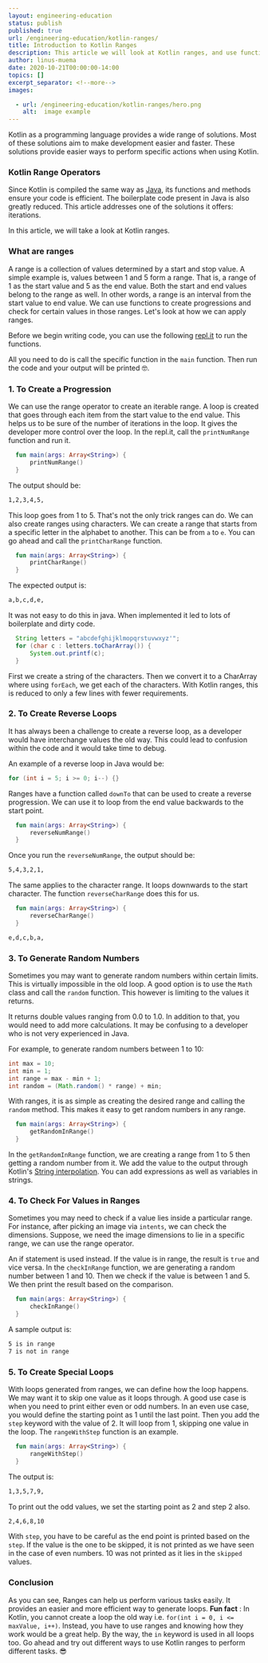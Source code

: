```yaml
---
layout: engineering-education
status: publish
published: true
url: /engineering-education/kotlin-ranges/
title: Introduction to Kotlin Ranges
description: This article we will look at Kotlin ranges, and use functions to create progressions and check for certain values in those ranges.
author: linus-muema
date: 2020-10-21T00:00:00-14:00
topics: []
excerpt_separator: <!--more-->
images:

  - url: /engineering-education/kotlin-ranges/hero.png
    alt:  image example
---
```

Kotlin as a programming language provides a wide range of solutions. Most of these solutions aim to make development easier and faster. These solutions provide easier ways to perform specific actions when using Kotlin.
<!--more-->
### Kotlin Range Operators
Since Kotlin is compiled the same way as [Java](https://en.wikipedia.org/wiki/Java_(programming_language)), its functions and methods ensure your code is efficient. The boilerplate code present in Java is also greatly reduced. This article addresses one of the solutions it offers: iterations.

In this article, we will take a look at Kotlin ranges.

### What are ranges
A range is a collection of values determined by a start and stop value. A simple example is, values between 1 and 5 form a range. That is, a range of 1 as the start value and 5 as the end value. Both the start and end values belong to the range as well. In other words, a range is an interval from the start value to end value. We can use functions to create progressions and check for certain values in those ranges. Let's look at how we can apply ranges.  

Before we begin writing code, you can use the following [repl.it](https://repl.it/@Linusmuema/Ranges) to run the functions.

All you need to do is call the specific function in the `main` function. Then run the code and your output will be printed 🤓.


### 1. To Create a Progression
We can use the range operator to create an iterable range. A loop is created that goes through each item from the start value to the end value. This helps us to be sure of the number of iterations in the loop. It gives the developer more control over the loop. In the repl.it, call the `printNumRange` function and run it.

```Kotlin
  fun main(args: Array<String>) {
      printNumRange()
  }
```

The output should be:

```bash
1,2,3,4,5,
```

This loop goes from 1 to 5. That's not the only trick ranges can do. We can also create ranges using characters. We can create a range that starts from a specific letter in the alphabet to another. This can be from `a` to `e`. You can go ahead and call the `printCharRange` function.

```Kotlin
  fun main(args: Array<String>) {
      printCharRange()
  }
```

The expected output is:

```bash
a,b,c,d,e,
```
It was not easy to do this in java. When implemented it led to lots of boilerplate and dirty code.

```Java
  String letters = "abcdefghijklmopqrstuvwxyz'";
  for (char c : letters.toCharArray()) {
      System.out.printf(c);
  }
```

First we create a string of the characters. Then we convert it to a CharArray where using `forEach`, we get each of the characters. With Kotlin ranges, this is reduced to only a few lines with fewer requirements.

### 2. To Create Reverse Loops
It has always been a challenge to create a reverse loop, as a developer would have interchange values the old way. This could lead to confusion within the code and it would take time to debug.

An example of a reverse loop in Java would be:

```Java
for (int i = 5; i >= 0; i--) {}
```

Ranges have a function called `downTo` that can be used to create a reverse progression. We can use it to loop from the end value backwards to the start point.

```Kotlin
  fun main(args: Array<String>) {
      reverseNumRange()
  }
```

Once you run the `reverseNumRange`, the output should be:

```bash
5,4,3,2,1,
```

The same applies to the character range. It loops downwards to the start character. The function `reverseCharRange` does this for us.

```Kotlin
  fun main(args: Array<String>) {
      reverseCharRange()
  }
```


```bash
e,d,c,b,a,
```

### 3. To Generate Random Numbers
Sometimes you may want to generate random numbers within certain limits. This is virtually impossible in the old loop. A good option is to use the `Math` class and call the `random` function. This however is limiting to the values it returns.

It returns double values ranging from 0.0 to 1.0. In addition to that, you would need to add more calculations. It may be confusing to a developer who is not very experienced in Java.

For example, to generate random numbers between 1 to 10:

```Java
int max = 10;
int min = 1;
int range = max - min + 1;
int random = (Math.random() * range) + min;
```

With ranges, it is as simple as creating the desired range and calling the `random` method. This makes it easy to get random numbers in any range.

```Kotlin
  fun main(args: Array<String>) {
      getRandomInRange()
  }
```

In the `getRandomInRange` function, we are creating a range from 1 to 5 then getting a random number from it. We add the value to the output through Kotlin's [String interpolation](https://kotlincompact.com/string-interpolation.html). You can add expressions as well as variables in strings.

### 4. To Check For Values in Ranges
Sometimes you may need to check if a value lies inside a particular range. For instance, after picking an image via `intents`, we can check the dimensions. Suppose, we need the image dimensions to lie in a specific range, we can use the range operator.

An if statement is used instead. If the value is in range, the result is `true` and vice versa. In the `checkInRange` function, we are generating a random number between 1 and 10. Then we check if the value is between 1 and 5. We then print the result based on the comparison.

```Kotlin
  fun main(args: Array<String>) {
      checkInRange()
  }
```

A sample output is:

```bash
5 is in range
7 is not in range
```

### 5. To Create Special Loops
With loops generated from ranges, we can define how the loop happens. We may want it to skip one value as it loops through. A good use case is when you need to print either even or odd numbers. In an even use case, you would define the starting point as 1 until the last point. Then you add the `step` keyword with the value of 2. It will loop from 1, skipping one value in the loop. The `rangeWithStep` function is an example.

```Kotlin
  fun main(args: Array<String>) {
      rangeWithStep()
  }
```

The output is:

```bash
1,3,5,7,9,
```

To print out the odd values, we set the starting point as 2 and step 2 also.

```bash
2,4,6,8,10
```

With `step`, you have to be careful as the end point is printed based on the `step`. If the value is the one to be skipped, it is not printed as we have seen in the case of even numbers. 10 was not printed as it lies in the `skipped` values.

### Conclusion
As you can see, Ranges can help us perform various tasks easily. It provides an easier and more efficient way to generate loops. **Fun fact** : In Kotlin, you cannot create a loop the old way i.e. `for(int i = 0, i <= maxValue, i++)`. Instead, you have to use ranges and knowing how they work would be a great help. By the way, the `in` keyword is used in all loops too. Go ahead and try out different ways to use Kotlin ranges to perform different tasks. 😎
